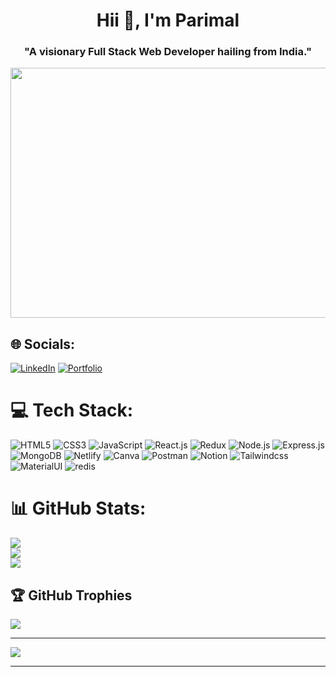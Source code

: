 <h1 align="center">Hii 👋, I'm Parimal</h1>
<h3 align="center">"A visionary Full Stack Web Developer hailing from India."</h3>
<img src="https://media2.giphy.com/media/qgQUggAC3Pfv687qPC/giphy.gif?cid=ecf05e47bqw000tcr8ehjz0n930whmnnl9hafzmquixv8yyp&ep=v1_gifs_search&rid=giphy.gif&ct=g" style="width: 1100px; height:400px ;" />




## 🌐 Socials:

[![LinkedIn](https://img.shields.io/badge/LinkedIn-%230077B5.svg?logo=linkedin&logoColor=white)](https://www.linkedin.com/in/parimal-paramanik-126176249)
[![Portfolio](https://img.shields.io/badge/Portfolio-%230077B5.svg?logo=Portfolio&logoColor=safron)](https://parimal-paramanik.github.io)


# 💻 Tech Stack:
 ![HTML5](https://img.shields.io/badge/html5-%23E34F26.svg?style=for-the-badge&logo=html5&logoColor=white) 
 ![CSS3](https://img.shields.io/badge/css3-%231572B6.svg?style=for-the-badge&logo=css3&logoColor=white)
 ![JavaScript](https://img.shields.io/badge/javascript-%23323330.svg?style=for-the-badge&logo=javascript&logoColor=%23F7DF1E) ![React.js](https://img.shields.io/badge/react.js-%23323330.svg?style=for-the-badge&logo=reactjs&logoColor=red)
 ![Redux](https://img.shields.io/badge/Redux-%231572B6.svg?style=for-the-badge&logo=css3&Redux=purple)
![Node.js](https://img.shields.io/badge/Node.js-43853d?style=for-the-badge&logo=node.js&logoColor=white) ![Express.js](https://img.shields.io/badge/Express.js-000000?style=for-the-badge&logo=express&logoColor=white) ![MongoDB](https://img.shields.io/badge/MongoDB-white?style=for-the-badge&logo=mongodb&logoColor=4EA94B) ![Netlify](https://img.shields.io/badge/netlify-%23000000.svg?style=for-the-badge&logo=netlify&logoColor=#00C7B7) ![Canva](https://img.shields.io/badge/Canva-%2300C4CC.svg?style=for-the-badge&logo=Canva&logoColor=white) ![Postman](https://img.shields.io/badge/Postman-FF6C37?style=for-the-badge&logo=postman&logoColor=white) ![Notion](https://img.shields.io/badge/Notion-%23000000.svg?style=for-the-badge&logo=notion&logoColor=white)
![Tailwindcss](https://img.shields.io/badge/tailwindcss-%23323330.svg?style=for-the-badge&logo=tailwindcss&logoColor=blue)
![MaterialUI](https://img.shields.io/badge/MaterialUI-%23323330.svg?style=for-the-badge&logo=MaterialUI&logoColor=blue)
![redis](https://img.shields.io/badge/redis-%23000000.svg?style=for-the-badge&logo=redis&logoColor=red)

# 📊 GitHub Stats:
![](https://github-readme-stats.vercel.app/api?username=parimal-paramanik&theme=radical&hide_border=false&include_all_commits=true&count_private=true)<br/>
![](https://github-readme-streak-stats.herokuapp.com/?user=parimal-paramanik&theme=radical&hide_border=false)<br/>
![](https://github-readme-stats.vercel.app/api/top-langs/?username=parimal-paramanik&theme=radical&hide_border=false&include_all_commits=true&count_private=true&layout=compact)


## 🏆 GitHub Trophies
![](https://github-profile-trophy.vercel.app/?username=parimal-paramanik&theme=radical&no-frame=false&no-bg=true&margin-w=4)

---
[![](https://visitcount.itsvg.in/api?id=parimal-paramanik&icon=7&color=0)](https://visitcount.itsvg.in)

---------

